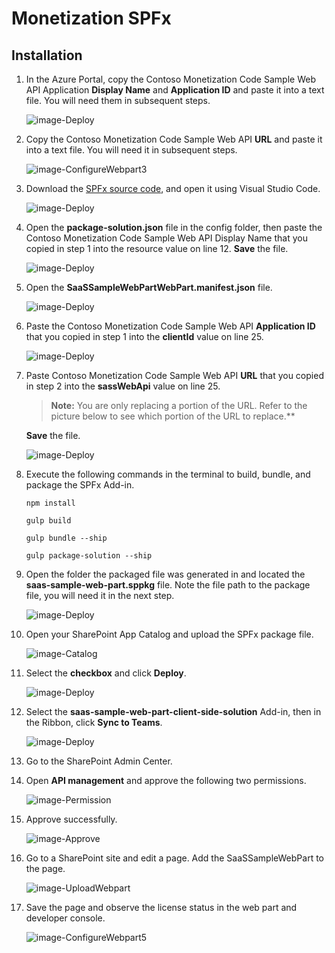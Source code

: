 # Monetization SPFx

## Installation

1. In the Azure Portal, copy the Contoso Monetization Code Sample Web API Application **Display Name** and **Application ID** and paste it into a text file. You will need them in subsequent steps.

   ![image-Deploy](Images/13.png)

1. Copy the Contoso Monetization Code Sample Web API **URL**  and paste it into a text file. You will need it in subsequent steps.

   ![image-ConfigureWebpart3](Images/9.png)

1. Download the [SPFx source code](../../MonetizationCodeSample/SPFX), and open it using Visual Studio Code.

   ![image-Deploy](Images/14.png)

1. Open the **package-solution.json** file in the config folder, then paste the Contoso Monetization Code Sample Web API Display Name that you copied in step 1 into the resource value on line 12. **Save** the file.

   ![image-Deploy](Images/15.png)

1. Open the **SaaSSampleWebPartWebPart.manifest.json** file.

   ![image-Deploy](Images/16.png)

1. Paste the Contoso Monetization Code Sample Web API **Application ID** that you copied in step 1 into the **clientId** value on line 25.

   ![image-Deploy](Images/17.png)

1. Paste Contoso Monetization Code Sample Web API **URL** that you copied in step 2 into the **sassWebApi** value on line 25.

   >**Note:** You are only replacing a portion of the URL.  Refer to the picture below to see which portion of the URL to replace.**

   **Save** the file.

   ![image-Deploy](Images/18.png)

1. Execute the following commands in the terminal to build, bundle, and package the SPFx Add-in.

   ``` command
   npm install
   
   gulp build
   
   gulp bundle --ship
   
   gulp package-solution --ship
   ```

1. Open the folder the packaged file was generated in and located the **saas-sample-web-part.sppkg** file.  Note the file path to the package file, you will need it in the next step.

   ![image-Deploy](Images/19.png)

1. Open your SharePoint App Catalog and upload the SPFx package file.

   ![image-Catalog](Images/1.png)

1. Select the **checkbox** and click **Deploy**.

    ![image-Deploy](Images/2.png)

1. Select the **saas-sample-web-part-client-side-solution** Add-in, then in the Ribbon, click **Sync to Teams**.

    ![image-Deploy](Images/12.png)

1. Go to the SharePoint Admin Center.

1. Open **API management** and approve the following two permissions.

   ![image-Permission](Images/3.png)

1. Approve successfully.

   ![image-Approve](Images/4.png)

1. Go to a SharePoint site and edit a page. Add the SaaSSampleWebPart to the page.

   ![image-UploadWebpart](Images/5.png)

1. Save the page and observe the license status in the web part and developer console.

   ![image-ConfigureWebpart5](Images/11.png)

